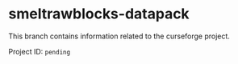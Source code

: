 # smeltrawblocks-datapack

This branch contains information related to the curseforge project.

Project ID: `pending`
